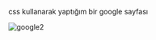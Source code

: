 css kullanarak yaptığım bir google sayfası

![google2](https://github.com/rabiaaaslann/google--dev-2/assets/116019055/e6bcf930-8674-40e0-893c-e0d95392c00a)
